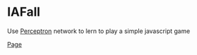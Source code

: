 # IAFall

Use [Perceptron](https://en.wikipedia.org/wiki/Perceptron) network to lern to play a simple javascript game

[Page](https://rodcorsi.github.io/IAfall/)
